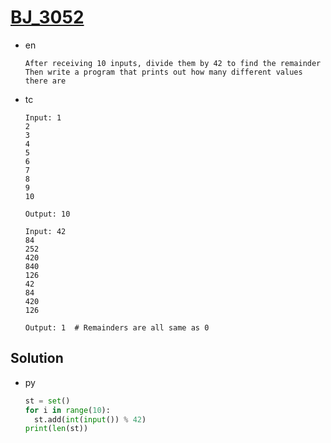 # [BJ_3052](https://acmicpc.net/problem/3052)

* en

  ```en
  After receiving 10 inputs, divide them by 42 to find the remainder
  Then write a program that prints out how many different values there are
  ```

* tc

  ```tc
  Input: 1
  2
  3
  4
  5
  6
  7
  8
  9
  10

  Output: 10

  Input: 42
  84
  252
  420
  840
  126
  42
  84
  420
  126

  Output: 1  # Remainders are all same as 0
  ```

## Solution

* py

  ```py
  st = set()
  for i in range(10):
    st.add(int(input()) % 42)
  print(len(st))
  ```
